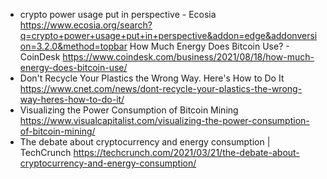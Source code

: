 - crypto power usage put in perspective - Ecosia
  https://www.ecosia.org/search?q=crypto+power+usage+put+in+perspective&addon=edge&addonversion=3.2.0&method=topbar
  How Much Energy Does Bitcoin Use? - CoinDesk
  https://www.coindesk.com/business/2021/08/18/how-much-energy-does-bitcoin-use/
- Don't Recycle Your Plastics the Wrong Way. Here's How to Do It
  https://www.cnet.com/news/dont-recycle-your-plastics-the-wrong-way-heres-how-to-do-it/
- Visualizing the Power Consumption of Bitcoin Mining
  https://www.visualcapitalist.com/visualizing-the-power-consumption-of-bitcoin-mining/
- The debate about cryptocurrency and energy consumption | TechCrunch
  https://techcrunch.com/2021/03/21/the-debate-about-cryptocurrency-and-energy-consumption/